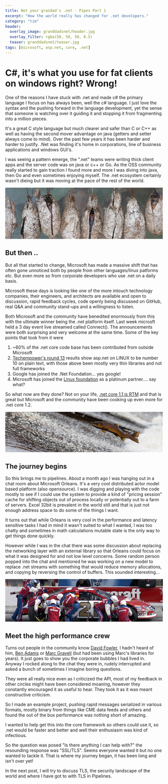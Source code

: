 ```yaml
---
title: Not your grandad's .net - Pipes Part 1
excerpt: "How the world really has changed for .net developers."
category: "tim"
header:
  overlay_image: granddadsnet/header.jpg
  overlay_filter: rgba(50, 50, 50, 0.5)
  teaser: granddadsnet/teaser.jpg
tags: [microsoft, asp.net, core, .net]
---
```


# C#, it's what you use for fat clients on windows right? Wrong!

One of the reasons I have stuck with .net and made c# the primary
language I focus on has always been, well the c# language. I just love
the syntax and the pushing forward in the language development, yet the sense
that someone is watching over it guiding it and stopping it from fragmenting into
a million pieces. 

It's a great C style language but much clearer and safer than
C or C++ as well as having the second mover advantage on java (getters and setter always come to mind).
Over the past few years it has been harder and harder to justify. .Net was finding it's home in 
corporations, line of business applications and windows GUI's. 

I was seeing a pattern emerge, the ".net"
teams were writing thick client apps and the server code was on java or c++ or Go. As the OSS community
really started to gain traction I found more and more I was diving into java, then Go and even sometimes
enjoying myself. The .net ecosystem certainly wasn't dieing but it was moving at the pace of the rest
of the world.

![Transform](/images/granddadsnet/transform.jpg)

## But then ..

But all that started to change, Microsoft has made a massive shift that has often gone unnoticed
both by people from other languages/linux patforms etc. But even more so from corporate developers
who use .net on a daily basis. 

Microsoft these days is looking like one of the more intouch technology
companies, their engineers, and architects are available and open to discussion, rapid feedback cycles,
code openly being discussed on GitHub, real Q&A and community stand-ups and a willingness to listen.

Both Microsoft and the community have benedited enormously from this with the ultimate winner being the .net
platform itself. Last week microsft held a 3 day event live streamed called Connect(). The announcements were
both surprising and very welcome at the same time. Some of the key points that took from it were

1. ~60% of the .net core code base has been contributed from outside Microsoft
2. [Techempower's round 13](https://www.techempower.com/blog/2016/11/16/framework-benchmarks-round-13/) results show asp.net on LINUX to be number 10 on plain text, with those above been mostly very thin libraries and not full frameworks
3. Google has joined the .Net Foundation... yes google!
4. Microsoft has joined the [Linux foundation](https://techcrunch.com/2016/11/16/microsoft-joins-the-linux-foundation/) as a platinum partner.... say what?

So what now are they done? Not on your life, [.net core 1.1 is RTM](https://blogs.msdn.microsoft.com/webdev/2016/11/16/announcing-asp-net-core-1-1/) 
and that is great but Microsoft and the community have
been cooking up even more for .net core 1.2.

![salmon](/images/granddadsnet/salmon.jpg)

## The journey begins

So this brings me to pipelines. About a month ago I was hanging out in a chat room about Microsoft Orleans. It's a very
cool distributed actor model based platform (also opensource). I was digging and playing with the code mostly to see if I 
could use the system to provide a kind of "pricing session" cache for shifting objects out of process locally or potentially
out to a farm of servers. Excel 32bit is prevalent in the world still and that is just not enough address space to do 
some of the things I want.

It turns out that while Orleans is very cool in the performance and latency sensitive tasks I had in mind it wasn't 
suited to what I wanted, I was too chatty and sometimes in math calculations mutable state is the only way to get things
done quickly. 

However while I was in the chat there was some discussion about replacing the networking layer with an 
external library so that Orleans could focus on what it was designed for and not low level concerns. Some random person
popped into the chat and mentioned he was working on a new model to replace .net streams with something that would reduce
memory allocations, and copying by reversing the control of buffers. This sounded interesting...

![crew](/images/granddadsnet/crew.jpg)

## Meet the high performance crew

Turns out people in the community know [David Fowler](https://twitter.com/davidfowl), I hadn't heard of him, [Ben Adams](https://twitter.com/ben_a_adams)
or [Marc Gravell](https://twitter.com/marcgravell) (but had been using Marc's libraries 
for years). It just goes to show you the corporate bubbles I had lived in. Anyway I rocked along to the chat they were in,
rudely interrupted and asked a bunch of sometimes I imagine boring questions.

They were all really nice even as I criticized the API, most of my feedback in other circles might have been considered moaning,
however they constantly encouraged it as useful to hear. They took it as it was meant constructive criticism.

So I made an example project, pushing rapid messages serialized in various formats, mostly binary from things like CME data
feeds and others and found the out of the box performance was nothing short of amazing. 

I wanted to help get this into the 
core framework so others could use it, so .net would be faster and better and well their enthusiasm was kind of infectious.

So the question was posed "Is there anything I can help with?" the resounding response was "SSL/TLS". Seems everyone wanted
it but no one wanted to tackle it. That is where my journey began, it has been long and isn't over yet!

In the next post, I will try to discuss TLS, the security landscape of the world and where I have got to with TLS in 
Pipelines.


